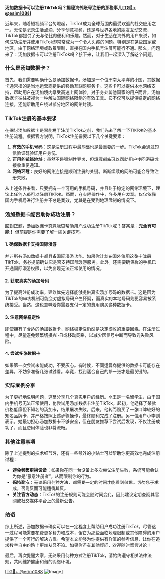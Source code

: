 **汤加数据卡可以注册TikTok吗？揭秘海外账号注册的那些事儿[[TG💪+ @esim1088](https://t.me/s/esim1088)]**

近年来，随着短视频平台的崛起，TikTok成为全球范围内最受欢迎的社交应用之一。无论是记录生活点滴、分享创意视频，还是与世界各地的朋友互动交流，TikTok都提供了无与伦比的便利和乐趣。然而，对于生活在海外的用户来说，如何成功注册并使用TikTok却常常成为一个令人头疼的问题。特别是在某些国家或地区，由于网络环境或政策限制，直接在国内手机号注册可能行不通。那么，问题来了：汤加数据卡可以注册TikTok吗？接下来，让我们一起深入了解这个问题。

### 什么是汤加数据卡？

首先，我们需要明确什么是汤加数据卡。汤加是一个位于南太平洋的小国，其数据卡通常指的是当地运营商提供的移动互联网服务卡。这些卡可以提供本地网络支持，帮助用户在汤加境内享受高速上网体验。对于身处其他国家的用户而言，汤加数据卡往往被视为一种解决国际网络限制的有效工具。它不仅可以提供稳定的网络连接，还能帮助用户绕过部分地区的网络封锁。

### TikTok注册的基本要求

在探讨汤加数据卡是否能用于注册TikTok之前，我们先来了解一下TikTok的基本注册流程。根据官方说明，TikTok注册需要以下几个关键要素：

1. **有效的手机号码**：这是注册过程中最基础也是最重要的一步。TikTok会通过短信验证码验证用户身份。
2. **可用的邮箱地址**：虽然不是强制性要求，但填写邮箱可以帮助用户找回密码或接收重要通知。
3. **网络环境**：良好的网络连接是顺利注册的关键。断断续续的网络可能会导致注册失败。

从上述条件来看，只要拥有一个可用的手机号码，并且处于稳定的网络环境下，理论上任何人都可以注册TikTok。然而，在实际操作中，许多用户发现，仅仅依靠国内手机号进行注册并不总是奏效，尤其是在受到地理限制的情况下。

### 汤加数据卡能否助你成功注册？

回到正题，汤加数据卡究竟能否帮助用户成功注册TikTok呢？答案是：**完全有可能！** 但前提是你需要了解一些关键技巧。

#### 1. 确保数据卡支持国际漫游
并非所有汤加数据卡都具备国际漫游功能。如果你计划在国外使用这张卡注册TikTok，务必提前确认它是否支持国际漫游服务。此外，还需要确保你的手机已开通国际漫游权限，以免出现无法正常使用的情况。

#### 2. 获取真实的汤加号码
为了提高注册成功率，建议优先选择能够提供真实汤加号码的数据卡。这是因为TikTok的审核机制可能会对虚拟号码产生怀疑，而真实的本地号码则更容易被系统接受。当然，这也意味着你需要支付一定的费用购买这种数据卡。

#### 3. 注意网络稳定性
即使拥有了合适的汤加数据卡，网络稳定性仍然是决定成败的重要因素。在注册过程中，尽量避免频繁切换Wi-Fi或移动网络，以减少因信号中断而导致的失败风险。

#### 4. 尝试多张数据卡
如果第一次尝试未能成功，不要灰心。有时候，不同运营商提供的数据卡可能存在差异，不妨多准备几张试试看。毕竟，找到适合自己的那一张才是最关键的。

### 实际案例分享

为了更好地说明问题，这里分享几个真实用户的经历。小王是一名留学生，由于国内手机号无法正常使用，他尝试用汤加数据卡注册TikTok。起初，他选择了某款价格低廉但不知名的汤加卡，结果屡次失败。后来，他转而购买了一张口碑较好的知名品牌卡，并严格按照上述步骤操作，最终顺利完成了注册。另一位用户小李则表示，她最初担心汤加数据卡不够安全，但在朋友推荐下尝试后发现，不仅注册成功了，而且使用体验也非常流畅。

### 其他注意事项

除了上述提到的技术细节外，还有一些额外的小贴士可以帮助你更高效地完成注册过程：

- **避免频繁更换设备**：如果你在同一台设备上多次尝试注册失败，系统可能会认为你是“恶意注册者”，从而限制你的行为。
- **保持耐心**：无论采用何种方法，都需要一定的时间才能看到效果。切勿急于求成，否则反而可能适得其反。
- **关注官方动态**：TikTok的注册规则可能会随时间变化，因此建议定期查阅其官网或社交媒体平台上的最新公告。

### 结语

综上所述，汤加数据卡确实可以在一定程度上帮助用户成功注册TikTok。尽管这一过程可能需要花费更多精力和成本，但它为那些面临地理限制或其他障碍的用户提供了一个可行的解决方案。希望本文能够为你提供有价值的参考信息，让你在追求数字自由的路上更加从容不迫。如果你还有其他疑问，欢迎随时留言讨论！

最后，再次提醒大家，无论采用何种方式注册TikTok，请始终遵守相关法律法规，共同维护健康和谐的网络环境。

[[TG💪+ @esim1088](https://t.me/s/esim1088) ![Image](https://i.postimg.cc/4NQfJmqS/Snipaste-2025-05-13-00-14-12.png)]